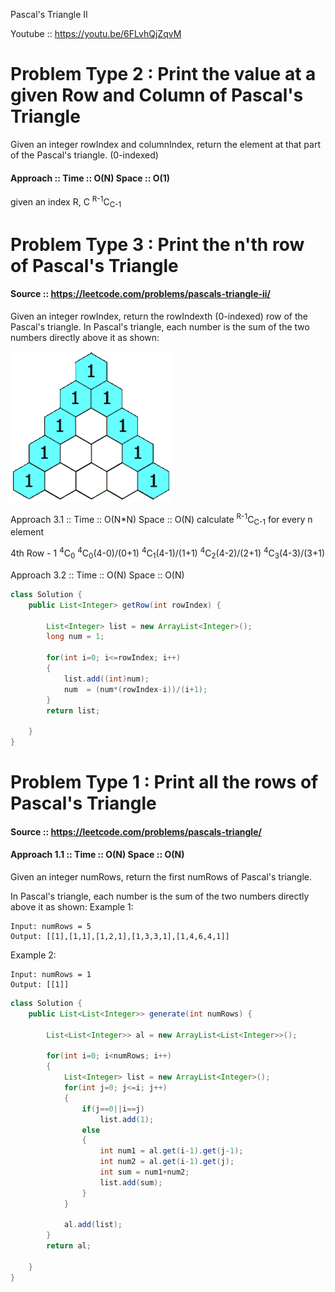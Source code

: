 Pascal's Triangle II

Youtube :: https://youtu.be/6FLvhQjZqvM

# Problem Type 2 : Print the value at a given Row and Column of Pascal's Triangle

Given an integer rowIndex and columnIndex, return the element at that part of the Pascal's triangle. (0-indexed)

#### Approach :: Time :: O(N) Space :: O(1)
given an index R, C
<sup>R-1</sup>C<sub>C-1</sub>


# Problem Type 3 : Print the n'th row of Pascal's Triangle
#### Source :: https://leetcode.com/problems/pascals-triangle-ii/

Given an integer rowIndex, return the rowIndexth (0-indexed) row of the Pascal's triangle.
In Pascal's triangle, each number is the sum of the two numbers directly above it as shown:

<img src="https://github.com/Akanksha-Singhal/ABC/blob/master/Uploads/PascalTriangleAnimated2.gif" width="260" height="240">

Approach 3.1 :: Time :: O(N*N) Space :: O(N)
calculate <sup>R-1</sup>C<sub>C-1</sub> for every n element 

4th Row - 1   <sup>4</sup>C<sub>0</sub> <sup>4</sup>C<sub>0</sub>(4-0)/(0+1) <sup>4</sup>C<sub>1</sub>(4-1)/(1+1)  <sup>4</sup>C<sub>2</sub>(4-2)/(2+1) <sup>4</sup>C<sub>3</sub>(4-3)/(3+1)  

Approach 3.2 :: Time :: O(N) Space :: O(N)

```java
class Solution {
    public List<Integer> getRow(int rowIndex) {
        
        List<Integer> list = new ArrayList<Integer>();
        long num = 1;
        
        for(int i=0; i<=rowIndex; i++)
        {
            list.add((int)num);
            num  = (num*(rowIndex-i))/(i+1);
        }
        return list;
        
    }
}
```

# Problem Type 1 : Print all the rows of Pascal's Triangle
#### Source :: https://leetcode.com/problems/pascals-triangle/

#### Approach 1.1 :: Time :: O(N) Space :: O(N)

Given an integer numRows, return the first numRows of Pascal's triangle.

In Pascal's triangle, each number is the sum of the two numbers directly above it as shown:
Example 1:
```
Input: numRows = 5
Output: [[1],[1,1],[1,2,1],[1,3,3,1],[1,4,6,4,1]]
```
Example 2:
```
Input: numRows = 1
Output: [[1]]
```

```java
class Solution {
    public List<List<Integer>> generate(int numRows) {
        
        List<List<Integer>> al = new ArrayList<List<Integer>>();
        
        for(int i=0; i<numRows; i++)
        {
            List<Integer> list = new ArrayList<Integer>();
            for(int j=0; j<=i; j++)
            {
                if(j==0||i==j)
                    list.add(1);
                else
                {
                    int num1 = al.get(i-1).get(j-1);
                    int num2 = al.get(i-1).get(j);
                    int sum = num1+num2;
                    list.add(sum);
                }
            }
            
            al.add(list);
        }
        return al;
        
    }
}
```






